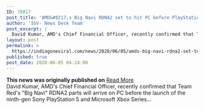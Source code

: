 ```yaml
---
ID: 78817
post_title: 'AMD&#8217;s Big Navi RDNA2 set to hit PC before PlayStation 5 and Xbox Series X make it to market: likely beats NVIDIA GeForce RTX 2080 Ti'
author: 'IGV- News Desk Team'
post_excerpt: |
  David Kumar, AMD's Chief Financial Officer, recently confirmed that Team Red's "Big Navi" RDNA2 parts will arrive on PC before the launch of the ninth-gen Sony PlayStation 5 and Microsoft Xbox Series…
layout: post
permalink: >
  https://indiagoneviral.com/news/2020/06/05/amds-big-navi-rdna2-set-to-hit-pc-before-playstation-5-and-xbox-series-x-make-it-to-market-likely-beats-nvidia-geforce-rtx-2080-ti/78817/india-gone-viral/
published: true
post_date: 2020-06-05 04:24:00
---
```

<b>This news was originally published on</b> <a href="https://www.notebookcheck.net/AMD-s-Big-Navi-RDNA2-set-to-hit-PC-before-PlayStation-5-and-Xbox-Series-X-make-it-to-market-likely-beats-NVIDIA-GeForce-RTX-2080-Ti.467921.0.html" class="button purchase" rel="nofollow noopener noreferrer" target="_blank">Read More</a> <br/>David Kumar, AMD's Chief Financial Officer, recently confirmed that Team Red's "Big Navi" RDNA2 parts will arrive on PC before the launch of the ninth-gen Sony PlayStation 5 and Microsoft Xbox Series…